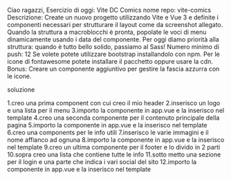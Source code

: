 Ciao ragazzi,
Esercizio di oggi: Vite DC Comics
nome repo: vite-comics
Descrizione:
Create un nuovo progetto utilizzando Vite e Vue 3 e definite i componenti necessari per strutturare il layout come da
screenshot allegato.
Quando la struttura a macroblocchi è pronta, popolate le voci di menu dinamicamente usando i data del componente.
Per oggi diamo priorità alla struttura: quando è tutto bello solido, passiamo al Sass!
Numero minimo di push: 12
Se volete potete utilizzare bootstrap installandolo con npm. Per le icone di fontawesome potete installare il pacchetto oppure usare la cdn.
Bonus:
Creare un componente aggiuntivo per gestire la fascia azzurra con le icone.

soluzione

1.creo una prima component con cui creo il mio header
2.inserisco un logo e una lista per il menu
3.importo la componente in app.vue e la inserisco nel template 
4.creo una seconda componente per il contenuto principale della pagina
5.importo la componente in app.vue e la inserisco nel template
6.creo una components per le info utili
7.inserisco le varie immagini e il nome affianco ad ognuna
8.importo la componente in app.vue e la inserisco nel template
9.creo un ultima componente per il footer e lo divido in 2 parti
10.sopra creo una lista che contiene tutte le info
11.sotto metto una sezione per il login e una parte che indica i vari social del sito
12.importo la componente in app.vue e la inserisco nel template
